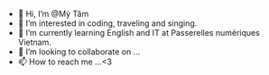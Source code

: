 - 👋 Hi, I’m @Mỷ Tâm
- 👀 I’m interested in coding, traveling and singing.
- 🌱 I’m currently learning English and IT at Passerelles numériques Vietnam. 
- 💞️ I’m looking to collaborate on ...
- 📫 How to reach me ...<3 

<!---
tamxin202/tamxin202 is a ✨ special ✨ repository because its `README.md` (this file) appears on your GitHub profile.
You can click the Preview link to take a look at your changes.
--->
